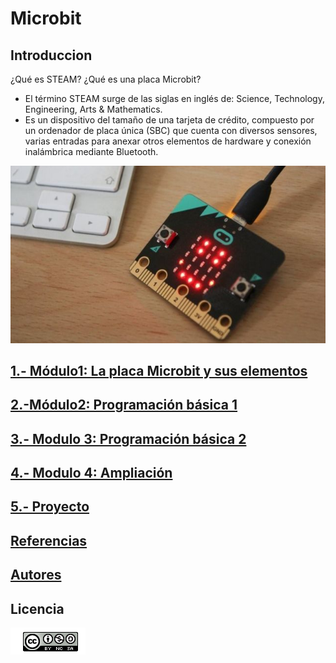 # Microbit
## Introduccion
¿Qué es STEAM? ¿Qué es una placa Microbit?
- El término STEAM surge de las siglas en inglés de:  Science, Technology, Engineering, Arts & Mathematics.
- Es un dispositivo del tamaño de una tarjeta de crédito, compuesto por un ordenador de placa única (SBC) que cuenta con diversos sensores, varias entradas para anexar otros elementos de hardware y conexión inalámbrica mediante Bluetooth.

![image](microbits.jpg)

## [1.- Módulo1: La placa Microbit y sus elementos](modulo1/modulo1.md)
## [2.-Módulo2: Programación básica  1](modulo2/modulo2.md)
## [3.- Modulo 3: Programación básica 2](modulo3/modulo3.md)
## [4.- Modulo 4: Ampliación](modulo4/modulo4.md)
## [5.- Proyecto](proyecto.md)
## [Referencias](referencias.md)
## [Autores](autores.md)
## Licencia
![images](licencia.png)


